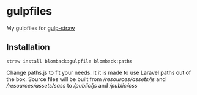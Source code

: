 # gulpfiles
My gulpfiles for [gulp-straw](https://github.com/cognitom/gulp-straw)

## Installation

	straw install blomback:gulpfile blomback:paths

Change paths.js to fit your needs. It it is made to use Laravel paths out of the box.
Source files will be built from _/resources/assets/js_ and _/resources/assets/sass_
to _/public/js_ and _/public/css_